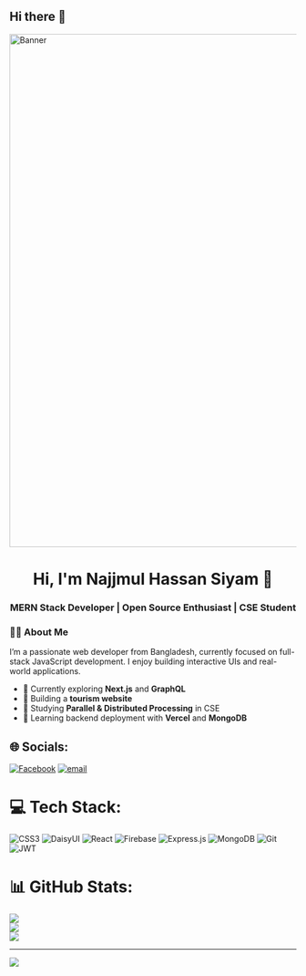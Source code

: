 ## Hi there 👋
<img src="https://i.ibb.co/zWs3pbF2/source-4280758-1280.jpg" alt="Banner" width="900" />

<!-- Name and Designation -->
<h1 align="center">Hi, I'm  Najjmul Hassan Siyam 👋</h1>
<h3 align="center">MERN Stack Developer | Open Source Enthusiast | CSE Student</h3>

### 👨‍💻 About Me

I’m a passionate web developer from Bangladesh, currently focused on full-stack JavaScript development. I enjoy building interactive UIs and real-world applications.

- 🌱 Currently exploring **Next.js** and **GraphQL**
- 🚧 Building a **tourism website**
- 📘 Studying **Parallel & Distributed Processing** in CSE
- 🧪 Learning backend deployment with **Vercel** and **MongoDB**



## 🌐 Socials:
[![Facebook](https://img.shields.io/badge/Facebook-%231877F2.svg?logo=Facebook&logoColor=white)](https://facebook.com/https://www.facebook.com/najmul.hassan.571047) [![email](https://img.shields.io/badge/Email-D14836?logo=gmail&logoColor=white)](mailto:najmulsiyam20@gmail.com) 

# 💻 Tech Stack:
![CSS3](https://img.shields.io/badge/css3-%231572B6.svg?style=for-the-badge&logo=css3&logoColor=white) ![DaisyUI](https://img.shields.io/badge/daisyui-5A0EF8?style=for-the-badge&logo=daisyui&logoColor=white) ![React](https://img.shields.io/badge/react-%2320232a.svg?style=for-the-badge&logo=react&logoColor=%2361DAFB) ![Firebase](https://img.shields.io/badge/firebase-%23039BE5.svg?style=for-the-badge&logo=firebase) ![Express.js](https://img.shields.io/badge/express.js-%23404d59.svg?style=for-the-badge&logo=express&logoColor=%2361DAFB) ![MongoDB](https://img.shields.io/badge/MongoDB-%234ea94b.svg?style=for-the-badge&logo=mongodb&logoColor=white) ![Git](https://img.shields.io/badge/git-%23F05033.svg?style=for-the-badge&logo=git&logoColor=white) ![JWT](https://img.shields.io/badge/JWT-black?style=for-the-badge&logo=JSON%20web%20tokens)
# 📊 GitHub Stats:
![](https://github-readme-stats.vercel.app/api?username=Whitey1234&theme=dark&hide_border=false&include_all_commits=false&count_private=false)<br/>
![](https://nirzak-streak-stats.vercel.app/?user=Whitey1234&theme=dark&hide_border=false)<br/>
![](https://github-readme-stats.vercel.app/api/top-langs/?username=Whitey1234&theme=dark&hide_border=false&include_all_commits=false&count_private=false&layout=compact)

---
[![](https://visitcount.itsvg.in/api?id=Whitey1234&icon=0&color=0)](https://visitcount.itsvg.in)

<!-- Proudly created with GPRM ( https://gprm.itsvg.in ) -->

<!--
**Whitey1234/Whitey1234** is a ✨ _special_ ✨ repository because its `README.md` (this file) appears on your GitHub profile.

Here are some ideas to get you started:

- 🔭 I’m currently working on ...
- 🌱 I’m currently learning ...
- 👯 I’m looking to collaborate on ...
- 🤔 I’m looking for help with ...
- 💬 Ask me about ...
- 📫 How to reach me: ...
- 😄 Pronouns: ...
- ⚡ Fun fact: ...
-->
